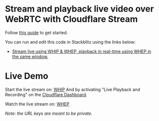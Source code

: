 # Stream and playback live video over WebRTC with Cloudflare Stream

Follow [this guide](https://developers.cloudflare.com/stream/webrtc-beta) to get started.

You can run and edit this code in Stackblitz using the links below:

- [Stream live using WHIP & WHEP, playback in real-time using WHEP in the same window.](https://workers.new/stream/webrtc)

# Live Demo

Start the live stream on: [WHIP](https://webrtc-demo.pages.dev/whip)
And by activating "Live Playback and Recording" on the [Cloudflare Dashboard](https://dash.cloudflare.com/?to=/:account/stream/inputs).

Watch the live stream on: [WHEP](https://webrtc-demo.pages.dev/whep)

_Note: the URL keys are meant to be private._
